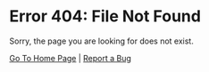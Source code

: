 # Error 404: File Not Found

Sorry, the page you are looking for does not exist.

[Go To Home Page](https://3d.io) | [Report a Bug](https://github.com/archilogic-com/3dio-website/issues/new?title=Bug:%20%E2%80%A6&body=How%20to%20reproduce:%0A1.%20%E2%80%A6%0A2.%0A3.%0A%0AExpected%20Result:%0A%E2%80%A6%0A%0AActual%20Result:%0A%E2%80%A6)
